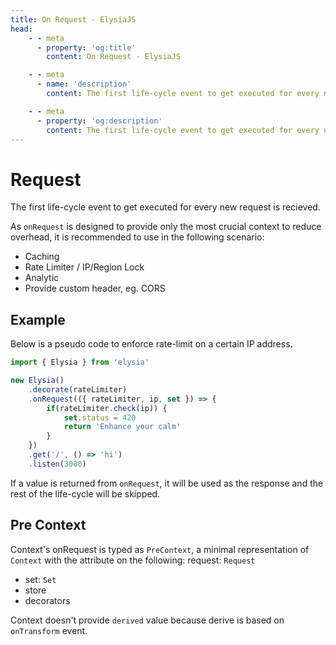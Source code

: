```yaml
---
title: On Request - ElysiaJS
head:
    - - meta
      - property: 'og:title'
        content: On Request - ElysiaJS

    - - meta
      - name: 'description'
        content: The first life-cycle event to get executed for every new request is recieved. As "onRequest" is designed to provide only the most crucial context to reduce overhead, it is recommended to use in the following scenario. Caching. Rate Limiter / IP/Region Lock. Analytic. Provide custom header, eg. CORS.

    - - meta
      - property: 'og:description'
        content: The first life-cycle event to get executed for every new request is recieved. As "onRequest" is designed to provide only the most crucial context to reduce overhead, it is recommended to use in the following scenario. Caching. Rate Limiter / IP/Region Lock. Analytic. Provide custom header, eg. CORS.
---
```


# Request
The first life-cycle event to get executed for every new request is recieved.

As `onRequest` is designed to provide only the most crucial context to reduce overhead, it is recommended to use in the following scenario:
- Caching
- Rate Limiter / IP/Region Lock
- Analytic
- Provide custom header, eg. CORS

## Example
Below is a pseudo code to enforce rate-limit on a certain IP address.
```typescript
import { Elysia } from 'elysia'

new Elysia()
    .decorate(rateLimiter)
    .onRequest(({ rateLimiter, ip, set }) => {
        if(rateLimiter.check(ip)) {
            set.status = 420
            return 'Enhance your calm'
        }
    })
    .get('/', () => 'hi')
    .listen(3000)
```

If a value is returned from `onRequest`, it will be used as the response and the rest of the life-cycle will be skipped.

## Pre Context
Context's onRequest is typed as `PreContext`, a minimal representation of `Context` with the attribute on the following:
request: `Request`
- set: `Set`
- store
- decorators

Context doesn't provide `derived` value because derive is based on `onTransform` event.
